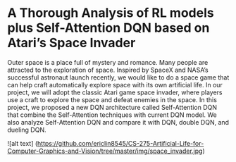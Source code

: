 # A Thorough Analysis of RL models plus Self-Attention DQN based on Atari’s Space Invader

Outer space is a place full of mystery and romance. Many people are attracted to the exploration of space. Inspired by SpaceX and NASA’s successful astronaut launch recently, we would like to do a space game that can help craft automatically explore space with its own artificial life. In our project, we will adopt the classic Atari game space invader, where players use a craft to explore the space and defeat enemies in the space. In this project, we proposed a new DQN architecture called Self-Attention DQN that combine the Self-Attention techniques with current DQN model. We also analyze Self-Attention DQN and compare it with DQN, double DQN, and dueling DQN.

![alt text]
(https://github.com/ericlin8545/CS-275-Artificial-Life-for-Computer-Graphics-and-Vision/tree/master/img/space_invader.jpg)